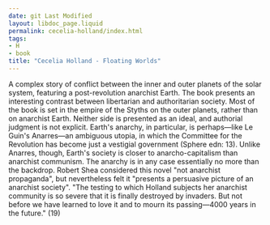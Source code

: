 ```yaml
---
date: git Last Modified
layout: libdoc_page.liquid
permalink: cecelia-holland/index.html
tags:
- H
- book
title: "Cecelia Holland - Floating Worlds"
---
```


A complex story of conflict between the inner and outer planets of the solar system, featuring a post-revolution anarchist Earth. The book presents an interesting contrast between libertarian and authoritarian society. Most of the book is set in the empire of the Styths on the outer planets, rather than on anarchist Earth. Neither side is presented as an ideal, and authorial judgment is not explicit. Earth's anarchy, in particular, is perhaps—like Le Guin's Anarres—an ambiguous utopia, in which the Committee for the Revolution has become just a vestigial government (Sphere edn: 13). Unlike Anarres, though, Earth's society is closer to anarcho-capitalism than anarchist communism. The anarchy is in any case essentially no more than the backdrop. Robert Shea considered this novel  "not anarchist propaganda", but nevertheless felt it "presents a persuasive picture of an anarchist society".  "The testing to which Holland subjects her anarchist community is so severe that  it is finally destroyed by invaders. But not before we have learned to love it  and to mourn its passing—4000 years in the future." (19)